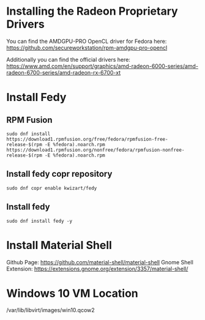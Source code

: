 # Installing the Radeon Proprietary Drivers

You can find the AMDGPU-PRO OpenCL driver for Fedora here: https://github.com/secureworkstation/rpm-amdgpu-pro-opencl

Additionally you can find the official drivers here: https://www.amd.com/en/support/graphics/amd-radeon-6000-series/amd-radeon-6700-series/amd-radeon-rx-6700-xt

# Install Fedy

## RPM Fusion
    sudo dnf install https://download1.rpmfusion.org/free/fedora/rpmfusion-free-release-$(rpm -E %fedora).noarch.rpm https://download1.rpmfusion.org/nonfree/fedora/rpmfusion-nonfree-release-$(rpm -E %fedora).noarch.rpm

## Install fedy copr repository
    sudo dnf copr enable kwizart/fedy

## Install fedy
    sudo dnf install fedy -y

# Install Material Shell

Github Page: https://github.com/material-shell/material-shell
Gnome Shell Extension: https://extensions.gnome.org/extension/3357/material-shell/

# Windows 10 VM Location
/var/lib/libvirt/images/win10.qcow2